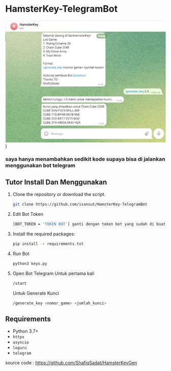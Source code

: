 # HamsterKey-TelegramBot
![image](https://github.com/isansut/HamsterKey-TelegramBot/blob/main/hamsterkey.jpg))
### saya hanya menambahkan sedikit kode supaya bisa di jalankan menggunakan bot telegram

## Tutor Install Dan Menggunakan
1. Clone the repository or download the script.
    ```sh
    git clone https://github.com/isansut/HamsterKey-TelegramBot
    ```
2. Edit Bot Token
    ```sh
    [BOT_TOKEN = 'TOKEN BOT'] ganti dengan token bot yang sudah di buat di botfather (line 23)
    ```
3. Install the required packages:
    ```sh
    pip install -r requirements.txt
    ```
4. Run Bot
   ```sh
   python3 keys.py
   ```
5. Open Bot Telegram Untuk pertama kali
   ```sh
   /start
   ```
   Untuk Generate Kunci
   ```sh
   /generate_key <nomor_game> <jumlah_kunci>
   ```
   
## Requirements
- Python 3.7+
- `httpx`
- `asyncio`
- `loguru`
- `telegram`


source code : https://github.com/ShafiqSadat/HamsterKeyGen
